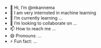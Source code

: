 - 👋 Hi, I’m @mkannema
- 👀 I am very internsted in machine learning
- 🌱 I’m currently learning ...
- 💞️ I’m looking to collaborate on ...
- 📫 How to reach me ...
- 😄 Pronouns: ...
- ⚡ Fun fact: ...

<!---
mkannema/mkannema is a ✨ special ✨ repository because its `README.md` (this file) appears on your GitHub profile.
You can click the Preview link to take a look at your changes.
--->
